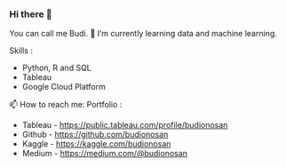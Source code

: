 ### Hi there 👋

<!--
**budionosan/budionosan** is a ✨ _special_ ✨ repository because its `README.md` (this file) appears on your GitHub profile.

Here are some ideas to get you started:

- 🔭 I’m currently working on ...
- 🌱 I’m currently learning ...
- 👯 I’m looking to collaborate on ...
- 🤔 I’m looking for help with ...
- 💬 Ask me about ...
- 📫 How to reach me: ...
- 😄 Pronouns: ...
- ⚡ Fun fact: ...
-->

You can call me Budi. 🌱 I’m currently learning data and machine learning.

Skills :
- Python, R and SQL
- Tableau
- Google Cloud Platform

📫 How to reach me:
Portfolio :
- Tableau - https://public.tableau.com/profile/budionosan
- Github - https://github.com/budionosan
- Kaggle - https://kaggle.com/budionosan
- Medium - https://medium.com/@budionosan
